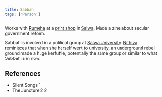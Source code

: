```yaml
---
title: Sabbah
tags: ['Person']
---
```

Works with [Rumeha](_wiki/rumeha.md) at a [print shop](_wiki/aa-xerox.md) in [Salwa](_wiki/salwa.md). Made a zine about secular government reform.

Sabbah is involved in a political group at [Salwa University](_wiki/salwa-university.md). [Nithiya](_wiki/nithiya.md) reminisces that when she herself went to university, an underground rebel ground made a huge kerfuffle, potentially the same group or similar to what Sabbah is in now.

## References
- Silent Songs 1
- The Juncture 2
2
